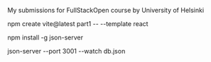 My submissions for FullStackOpen course by University of Helsinki

<!-- To quickstart React project -->

npm create vite@latest part1 -- --template react

<!-- Install json-server globally -->

npm install -g json-server

<!-- Start json-server -->

json-server --port 3001 --watch db.json

